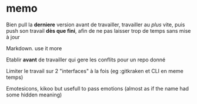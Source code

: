 # memo
Bien pull la **derniere** version avant de travailler, travailler au *plus* vite, puis push son travail **dès que fini**, afin de ne pas laisser trop de temps sans mise à jour

Markdown. use it more

Etablir **avant** de travailler qui gere les conflits pour un repo donné

Limiter le travail sur 2 "interfaces" à la fois (eg :gitkraken et CLI en meme temps)

Emotesicons, kikoo but usefull to pass emotions (almost as if the name had some hidden meaning)
